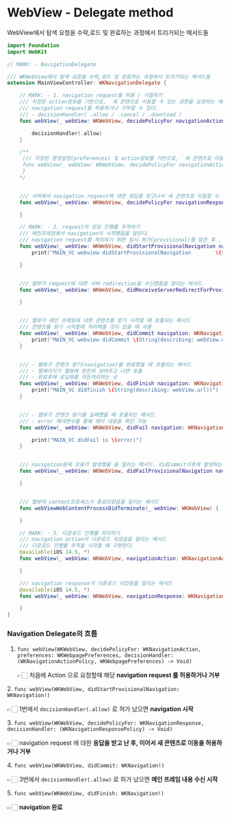 # WebView - Delegate method
WebView에서 탐색 요청을 수락,로드 및 완료하는 과정에서 트리거되는 메서드들

```swift
import Foundation
import WebKit

// MARK: - NavigationDelegate

/// WKWebView에서 탐색 요청을 수락,로드 및 완료하는 과정에서 트리거되는 메서드들
extension MainViewController: WKNavigationDelegate {

    // MARK: - 1. navigation request를 허용 / 거절하기
    /// 지정된 action정보를 기반으로,  새 콘텐츠로 이동할 수 있는 권한을 요청하는 메서드.
    /// navigation request를 허용하거나 거부할 수 있다.
    /// - decisionHandler( .allow / .cancel / .download )
    func webView(_ webView: WKWebView, decidePolicyFor navigationAction: WKNavigationAction, decisionHandler: @escaping (WKNavigationActionPolicy) -> Void) {

        decisionHandler(.allow)
    }

    /**
     /// 지정된 환경설정(preferences) 및 action정보를 기반으로,  새 콘텐츠로 이동할 수 있는 권한을 요청하는 메서드.
     func webView(_ webView: WKWebView, decidePolicyFor navigationAction: WKNavigationAction, preferences: WKWebpagePreferences, decisionHandler: @escaping (WKNavigationActionPolicy, WKWebpagePreferences) -> Void) {
     }
    */


    /// 서버에서 navigation request에 대한 응답을 받고나서 새 콘텐츠로 이동할 수 있는 권한을 요청하는 메서드
    func webView(_ webView: WKWebView, decidePolicyFor navigationResponse: WKNavigationResponse, decisionHandler: @escaping (WKNavigationResponsePolicy) -> Void) {

    }

    // MARK: - 2. request의 로딩 진행률 추적하기
    /// 메인프레임에서 navigation이 시작됐음을 알린다.
    /// navigation request를 처리하기 위한 임시 허가(provisional)를 받은 후 , 해당 요청에 대한 응답을 받기전에 호출되는 메서드.
    func webView(_ webView: WKWebView, didStartProvisionalNavigation navigation: WKNavigation!) {
        print("MAIN_VC webview didStartProvisionalNavigation        \(String(describing: webView.url))")

    }


    /// 웹뷰가 request에 대한 서버 redirection을 수신했을을 알리는 메서드.
    func webView(_ webView: WKWebView, didReceiveServerRedirectForProvisionalNavigation navigation: WKNavigation!) {

    }


    /// 웹뷰가 메인 프레임에 대한 콘텐츠를 받기 시작할 때 호출되는 메서드
    /// 콘텐츠를 받기 시작할때 처리해줄 것이 있을 때 사용
    func webView(_ webView: WKWebView, didCommit navigation: WKNavigation!) {
        print("MAIN_VC webview didCommit \(String(describing: webView.url))")
    }


    /// - 웹뷰가 콘텐츠 받기(navigation)를 완료했을 때 호출되는 메서드
    /// - 웹페이지가 웹뷰에 완전히 보여주고 나면 호출
    /// - 완료후에 로딩뷰를 히든처리하는 곳
    func webView(_ webView: WKWebView, didFinish navigation: WKNavigation!) {
        print("MAIN_VC didfinish \(String(describing: webView.url))")
    }


    /// - 웹뷰가 콘텐츠 받기를 실패했을 때 호출되는 메서드
    /// - error 매개변수를 통해 에러 내용을 확인 가능
    func webView(_ webView: WKWebView, didFail navigation: WKNavigation!, withError error: Error) {

        print("MAIN_VC didFail is \(error)")
    }


    /// navigation중에 오류가 발생했을 을 알리는 메서드. didCommit이후에 발생하는 에러에 대해 호출한다.
    func webView(_ webView: WKWebView, didFailProvisionalNavigation navigation: WKNavigation!, withError error: Error) {

    }


    /// 웹뷰의 content프로세스가 종료되었음을 알리는 메서드
    func webViewWebContentProcessDidTerminate(_ webView: WKWebView) {

    }

    // MARK: - 5. 다운로드 진행률 처리하기
    /// navigation action이 다운로드 되었음을 알리는 메서드
    /// 다운로드 진행률 추적을 시작할 때 구현한다.
    @available(iOS 14.5, *)
    func webView(_ webView: WKWebView, navigationAction: WKNavigationAction, didBecome download: WKDownload) {

    }

    /// navigation response가 다운로드 되었음을 알리는 메서드
    @available(iOS 14.5, *)
    func webView(_ webView: WKWebView, navigationResponse: WKNavigationResponse, didBecome download: WKDownload) {

    }
}
```

### Navigation Delegate의 흐름

1. `func webView(WKWebView, decidePolicyFor: WKNavigationAction, preferences: WKWebpagePreferences, decisionHandler: (WKNavigationActionPolicy, WKWebpagePreferences) -> Void)`

   👉🏻 처음에 Action 으로 요청할때 해당 **navigation request 를 허용하거나 거부**

2. `func webView(WKWebView, didStartProvisionalNavigation: WKNavigation!)`

👉🏻 1번에서 `decisionHandler(.allow)` 로 허가 났으면 **navigation 시작**

3. `func webView(WKWebView, decidePolicyFor: WKNavigationResponse, decisionHandler: (WKNavigationResponsePolicy) -> Void)`

👉🏻 navigation request 에 대한 **응답을 받고 난 후, 이어서 새 콘텐츠로 이동을 허용하거나 거부**

4. `func webView(WKWebView, didCommit: WKNavigation!)`

👉🏻 3번에서 `decisionHandler(.allow)` 로 허가 났으면 **메인 프레임 내용 수신 시작**

5. `func webView(WKWebView, didFinish: WKNavigation!)`

👉🏻 **navigation 완료**
